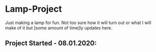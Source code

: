 # Lamp-Project

Just making a lamp for fun. Not too sure how it will turn out or what I will make of it but [some amount of time]ly updates here.

## Project Started - 08.01.2020:

